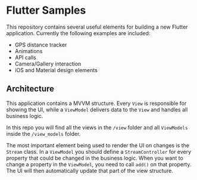 # Flutter Samples

This repository contains several useful elements for building
a new Flutter application. Currently the following examples
are included:

  - GPS distance tracker
  - Animations
  - API calls
  - Camera/Gallery interaction
  - iOS and Material design elements

## Architecture
This application contains a MVVM structure. Every `View` is
responsible for showing the UI, while a `ViewModel` delivers
data to the `View` and handles all business logic.

In this repo you will find all the views in the `/view` folder
and all `ViewModels` inside the `/view_models` folder.

The most important element being used to render the UI on 
changes is the `Stream` class. In a `ViewModel` you should
define a `StreamController` for every property that could be
changed in the business logic. When you want to change a
property in the `ViewModel`, you need to call `add()` on that
property. The UI will then automatically update that part of the
view structure.
